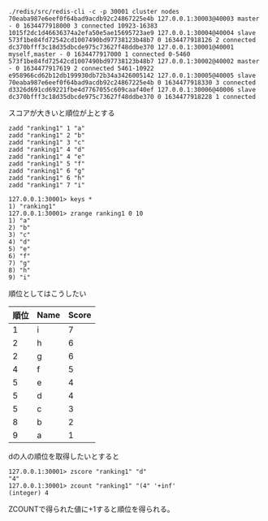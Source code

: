 ```
./redis/src/redis-cli -c -p 30001 cluster nodes
70eaba987e6eef0f64bad9acdb92c24867225e4b 127.0.0.1:30003@40003 master - 0 1634477918000 3 connected 10923-16383
1015f2dc1d46636374a2efa50e5ae15695723ae9 127.0.0.1:30004@40004 slave 573f1be84fd72542cd1007490bd97738123b48b7 0 1634477918126 2 connected
dc370bfff3c18d35dbcde975c73627f48ddbe370 127.0.0.1:30001@40001 myself,master - 0 1634477917000 1 connected 0-5460
573f1be84fd72542cd1007490bd97738123b48b7 127.0.0.1:30002@40002 master - 0 1634477917619 2 connected 5461-10922
e958966cd62b12db199930db72b34a3426005142 127.0.0.1:30005@40005 slave 70eaba987e6eef0f64bad9acdb92c24867225e4b 0 1634477918330 3 connected
d3326d691cd69221fbe4d7767055c609caaf40ef 127.0.0.1:30006@40006 slave dc370bfff3c18d35dbcde975c73627f48ddbe370 0 1634477918228 1 connected
```

スコアが大きいと順位が上とする

```
zadd "ranking1" 1 "a"
zadd "ranking1" 2 "b"
zadd "ranking1" 3 "c"
zadd "ranking1" 4 "d"
zadd "ranking1" 4 "e"
zadd "ranking1" 5 "f"
zadd "ranking1" 6 "g"
zadd "ranking1" 6 "h"
zadd "ranking1" 7 "i"
```

```
127.0.0.1:30001> keys *
1) "ranking1"
127.0.0.1:30001> zrange ranking1 0 10
1) "a"
2) "b"
3) "c"
4) "d"
5) "e"
6) "f"
7) "g"
8) "h"
9) "i"
```

順位としてはこうしたい

順位 | Name | Score
----|---|---
1 | i | 7
2 | h | 6
2 | g | 6
4 | f | 5
5 | e | 4
5 | d | 4
5 | c | 3
8 | b | 2
9 | a | 1

dの人の順位を取得したいとすると

```
127.0.0.1:30001> zscore "ranking1" "d"
"4"
127.0.0.1:30001> zcount "ranking1" "(4" '+inf'
(integer) 4
```

ZCOUNTで得られた値に+1すると順位を得られる。


